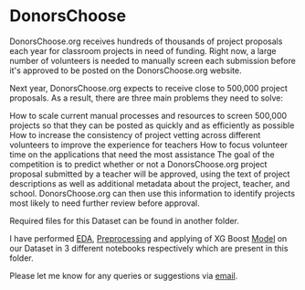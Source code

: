 # DonorsChoose
DonorsChoose.org receives hundreds of thousands of project proposals each year for classroom projects in need of funding. Right now, a large number of volunteers is needed to manually screen each submission before it's approved to be posted on the DonorsChoose.org website.

Next year, DonorsChoose.org expects to receive close to 500,000 project proposals. As a result, there are three main problems they need to solve:

How to scale current manual processes and resources to screen 500,000 projects so that they can be posted as quickly and as efficiently as possible
How to increase the consistency of project vetting across different volunteers to improve the experience for teachers
How to focus volunteer time on the applications that need the most assistance
The goal of the competition is to predict whether or not a DonorsChoose.org project proposal submitted by a teacher will be approved, using the text of project descriptions as well as additional metadata about the project, teacher, and school. DonorsChoose.org can then use this information to identify projects most likely to need further review before approval.

Required files for this Dataset can be found in another folder.

I have performed [EDA](https://github.com/Gowtham-98/ML-Case-Studies/blob/main/Donors-Choose/EDA_Donors_Choose.ipynb), [Preprocessing](https://github.com/Gowtham-98/ML-Case-Studies/blob/main/Donors-Choose/Preprocessing_Donors_Choose.ipynb) and applying of XG Boost [Model](https://github.com/Gowtham-98/ML-Case-Studies/blob/main/Donors-Choose/Modelling_Donors_choose.ipynb) on our Dataset in 3 different notebooks respectively which are present in this folder.

Please let me know for any queries or suggestions via  [email](mailto:munugowtham@gmail.com?subject=GitHub%20Query%20on%20Donors%20Choose%20Case%20Study).
